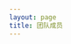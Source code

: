 ```yaml
---
layout: page
title: 团队成员
---
```

<script setup>
import {
  VPTeamPage,
  VPTeamPageTitle,
  VPTeamMembers,
  VPTeamPageSection
} from 'vitepress/theme'
const coreMembers = [
  {
    avatar: '/imgs/avatars/史操.jpg',
    name: '史操',
    title: '指导老师',
    desc: 'Cao Shi received Ph. D degree in 2011 from Central South University, and now works with the School of Information Science and Technology, Qingdao University of Science and Technology, China. He was a postdoctoral research fellow at Peking University from 2011 to 2013. His research interests include image, video processing, and artificial intelligence.',

  },
    {
    avatar: '/imgs/avatars/许灿辉.jpg',
    name: '许灿辉',
    title: '指导老师',
    desc: 'Canhui Xu received her Ph.D. degree from Central South University, China, in 2011. She is currently working in the School of Information Science and Technology, Qingdao University of Science and Technology, China. She was a postdoctoral research fellow at Peking University from 2012 to 2014. She was a visiting scholar at Arizona State University, USA, from 2019 to 2020, and a visiting Ph.D. student at Imperial Collage London, UK, from 2009 to 2010. Her research interests include deep learning, document layout analysis and image understanding.',

  },
]

const tutorsOthers = [
  {
    avatar: '/imgs/avatars/王鑫.jpg',
    name: '王鑫',
    title: '指导老师',
    desc: 'Wang Xin received his Ph.D. degree from China University of Petroleum, China, in 2013. Currently working as Associate Professor for School of Information Science and Technology, Qingdao University of Science and Technology, China. He was the director of Pore-scale Imaging Lab in Qingdao City from 2017 to 2020, also a doctoral supervisor of Graduate School of International Studies, Shandong Academy of Sciences in 2018-2020. He was a visiting scientist at Imperial Collage London, Herriot-Watt University and Far East Branch Russian Academy of Sciences. He participated in the National Joint-Scientific Expedition team with Russia and Japan in the year of 2016 and 2017. His research interests include 2D&3D image processing，computer vision & artificial intelligence.',

  },
    {
    avatar: '/imgs/avatars/程远志.jpg',
    name: '程远志',
    title: '指导老师',
    desc: 'Yuanzhi Cheng received the Ph.D. degree from the Harbin Institute of Technology, Harbin, China. He was with the School of Computer Science and Technology, Harbin Institute of Technology, until 2020. He is currently a professor with the School of Information Science and Technology, Qingdao University of Science and Technology, Qingdao, China. His research interests include pattern recognition, image processing, and computer-assisted surgical system.',

  },
]

const student20 =[
  {
    avatar: '/imgs/avatars/毕恒悦.jpg',
    name: '毕恒悦',
    title: '2020级',
    desc: 'Hengyue Bi currently working toward the M.S. degree with the School of Information Science and Technology, Qingdao University of Science and Technology, Qingdao, China. His research interests include object detection, document layout analysis, scene text understanding, and 3D reconstruction.',

  },
    {
    avatar: '/imgs/avatars/李玉腾.jpg',
    name: '李玉腾',
    title: '2020级',
    desc: 'Yuteng Li received B.E. degree from Jining Medical University in 2016. Now he is  a Master student majoring in Computer technology degree at Qingdao University of Science and Technology,under the supervision of Ph.D. Cao Shi. His research interests include deep learning, computer vision, image processing.',

  },
    {
    avatar: '/imgs/avatars/张洪红.jpg',
    name: '张洪红',
    title: '2020级',
    desc: 'Honghong Zhang  is currently pursuing the M.S. degree with School of Information Science and Technology, Qingdao University of Science and Technology, Shandong, China. Her research interests include artificial intelligence, computer vision, image processing.',

  },

  {
    avatar: '/imgs/avatars/李冲冲.jpg',
    name: '李冲冲',
    title: '2020级',
    desc: 'Chongchong Li received B.E. degree from Zaozhuang University in 2014. Now he is a Master student majoring in Computer technology degree at Qingdao University of Science and Technology,under the supervision of Ph.D. Cao Shi. His research interests include deep learning, computer vision, image processing.',
  },

  {
    avatar: '/imgs/avatars/C01-20-潘英杰.jpg',
    name: '潘英杰',
    title: '2020级',
    desc: 'Yingjie Pan is currently working for a master\'s degree in the School of Information Science and Technology, Qingdao University of Science and Technology. His research interests include deep learning，computer vision, medical image registration.',
  },

  {
    avatar: '/imgs/avatars/C02-20-王烨楠.jpg',
    name: '王烨楠',
    title: '2020级',
    desc: 'Yenan Wang is currently studying for her master\'s degree in the College of Information Science and Technology at Qingdao University of Science and Technology in Qingdao, China. Her main research field is medical image processing, and the specific research direction is the classification and localization of chest radiographs.',
  },

  {
    avatar: '/imgs/avatars/C03-20-黄长见.jpg',
    name: '黄长见',
    title: '2020级',
    desc: 'Changjian Huang graduated from the Zhongyuan University of Technology in 2019 with an engineering degree. Now he is a postgraduate student in software engineering at Qingdao University of Science and Technology, and his tutor is Professor Yuanzhi Cheng. His research interests include deep learning, computer vision, and medical image processing.',
  },
  {
    avatar: '/imgs/avatars/C04-20-刘豪.jpg',
    name: '刘豪',
    title: '2020级',
    desc: 'Liu Hao, an outstanding graduate of Changchun University of Technology in 2020, received a bachelor\'s degree in engineering. Now he is a Master student majoring in Computer Science and Technology degree at Qingdao University of Science and Technology, under the guidance of Professor Cheng Yuanzhi. His research interests include deep learning, computer vision, and medical image segmentation.',
  },

]

const student21 =[
{
    avatar: '/imgs/avatars/何健飞.jpg',
    name: '何健飞',
    title: '2021级',
	desc: 'Jianfei He received B.E. degree from Hebei University of Science and Technology in 2021. Now he is  a Master student majoring in Computer Science and Technology degree at Qingdao University of Science and Technology, under the supervision of Ph.D. Canhui Xu . His research interests include deep learning, computer vision, and medical image segmentation.',

  },
    {
    avatar: '/imgs/avatars/王翔.jpg',
    name: '王翔',
    title: '2021级',
	desc: 'My name is Xiang Xang.I am a Postgraduate student majoring in SE in QUST.I love gaming(like Snooker offline, LOL on-line), programming(like Python, Cplusplus, lua and nothing else) and sleeping most and regard peace as my destination.',

  },
    {
    avatar: '/imgs/avatars/陈文达.jpg',
    name: '陈文达',
    title: '2021级',
	desc: 'I graduated from Qingdao University of Science and Technology majoring in Computer Science and Technology in 2019. Now I am studying for a master‘s degree in Electronic Information in Qingdao University of Science and Technology,under the supervision of Ph.D. Cao Shi .My research interests include computer vision, image processing and medical image segmentation.',
  },
    {
    avatar: '/imgs/avatars/邱海韬.jpg',
    name: '邱海韬',
    title: '2021级',
	desc: 'Haitao Qiu received B.E. degree from Qingdao Agricultural University. Now I am  a Master student majoring in Electronic and Information Engineering degree at Qingdao University of Science and Technology, under the supervision of Ph.D. Cao Shi. My research interests include deep learning, computer vision, medical image segmentation.',

  },
    {
    avatar:  '/imgs/avatars/杨琦.jpg',
    name: '杨琦',
    title: '2021级',
	desc: 'Qi Yang currently working toward the M.S. degree with the School of Information Science and Technology,Qingdao University of Science and Technology, Qingdao, China. His research interests include object detection,image segmentation,panoptic segmentation .Sometimes he also develops frontend, such as Vue (this website is built with Vue, more precisely, Vitepress).',

  },
    {
    avatar: '/imgs/avatars/袁正一.jpg',
    name: '袁正一',
    title: '2022级',
	desc: 'yuanzhengyi received B.E. degree from Qingdao University of Science and Technology in 2021.Now he is a Master student majoring in Software Engineering degree at Qingdao University of Science and Technology,under the supervision of Ph.D. CaoShi. He research interests include deep learning, computer vision, image processing.',

  },
{
    avatar: '/imgs/avatars/张栋.jpg',
    name: '张栋',
    title: '2022级',
	desc: 'Dong Zhang received B.E. degree from XiHua University in 2021. Now he is  a Master student majoring in Computer technology degree at Qingdao University of Science and Technology,under the supervision of Ph.D. Canhui Xu. His research interests include deep learning, computer vision, image processing.',

  },
{
    avatar: '/imgs/avatars/谢彧.jpg',
    name: '谢彧',
    title: '2022级',
	desc: 'Xie Yu is currently pursuing the M.S. degree with School of Information Science and Technology, Qingdao University of Science and Technology, Shandong. He is interested in artificial intelligence, and his research focuses on computer vision.',

  },
]

const student19 =[
  {
    avatar: '/imgs/avatars/C16-19-王广涵.jpg',
    name: '王广涵',
    title: '2019级',
    desc: 'Guanghan Wang, a postgraduate student, graduated from Qingdao University of Science and Technology in 2022 and currently works in Hiaser Medical Center of Qingdao. His research direction is deep learning image field -- medical image processing.',

  },
  {
    avatar: '/imgs/avatars/C17-19-刘宇博.jpg',
    name: '刘宇博',
    title: '2019级',
    desc: 'Yubo Liu received B.E. degree from Yantai University in 2019, and received Master degree from Qingdao University of Science and Technology in 2022.His supervisor is Professor Guozhu Liu. His research fields include: computer vision, medical image processing, lung disease detection, etc. Now, he works in Shandong High-speed Information Group.',

  },
]


</script>

<VPTeamPage>
  <VPTeamPageTitle>
    <template #title>指导老师</template>
    <template #lead>...</template>
  </VPTeamPageTitle>
  <VPTeamMembers size="medium" :members="coreMembers" />
  <VPTeamMembers size="medium" :members="tutorsOthers" />  
  <VPTeamPageSection>
    <template #title>20级研究生</template>
    <template #lead>...</template>
    <template #members>
      <VPTeamMembers size="medium" :members="student20" />
    </template>
  </VPTeamPageSection>

  <VPTeamPageSection>
    <template #title>21级研究生</template>
    <template #lead>...</template>
    <template #members>
      <VPTeamMembers size="medium" :members="student21" />
    </template>
  </VPTeamPageSection>

  <VPTeamPageSection>
    <template #title>毕业研究生</template>
    <template #lead>...</template>
    <template #members>
      <VPTeamMembers size="medium" :members="student19" />
    </template>
  </VPTeamPageSection>
</VPTeamPage>
